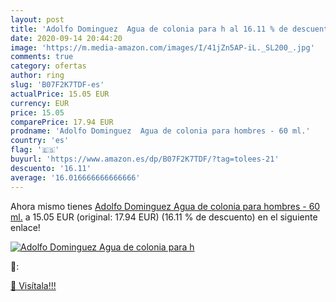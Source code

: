 ```yaml
---
layout: post
title: 'Adolfo Dominguez  Agua de colonia para h al 16.11 % de descuento'
date: 2020-09-14 20:44:20
image: 'https://m.media-amazon.com/images/I/41jZn5AP-iL._SL200_.jpg'
comments: true
category: ofertas
author: ring
slug: 'B07F2K7TDF-es'
actualPrice: 15.05 EUR
currency: EUR
price: 15.05
comparePrice: 17.94 EUR
prodname: 'Adolfo Dominguez  Agua de colonia para hombres - 60 ml.'
country: 'es'
flag: '🇪🇸'
buyurl: 'https://www.amazon.es/dp/B07F2K7TDF/?tag=tolees-21'
descuento: '16.11'
average: '16.016666666666666'
---
```


Ahora mismo tienes [Adolfo Dominguez  Agua de colonia para hombres - 60 ml.](https://www.amazon.es/dp/B07F2K7TDF/?tag=tolees-21) a 15.05 EUR (original: 17.94 EUR) (16.11 %  de descuento) en el siguiente enlace!

[![Adolfo Dominguez  Agua de colonia para h](https://m.media-amazon.com/images/I/41jZn5AP-iL._SL200_.jpg)](https://www.amazon.es/dp/B07F2K7TDF/?tag=tolees-21)

🔎:


[🛒 Visítala!!!](https://www.amazon.es/dp/B07F2K7TDF/?tag=tolees-21)
